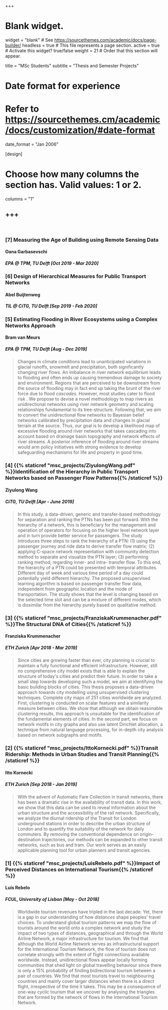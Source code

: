 +++
# Blank widget.
widget = "blank"  # See https://sourcethemes.com/academic/docs/page-builder/
headless = true  # This file represents a page section.
active = true  # Activate this widget? true/false
weight = 21  # Order that this section will appear.

title = "MSc Students"
subtitle = "Thesis and Semester Projects"

# Date format for experience
#   Refer to https://sourcethemes.cm/academic/docs/customization/#date-format
date_format = "Jan 2006"

[design]
  # Choose how many columns the section has. Valid values: 1 or 2.
  columns = "1"

+++
-----
<br />

### [7] Measuring the Age of Building using Remote Sensing Data
#### Oana Garbasevschi
##### _EPA @ TPM, TU Delft [Oct 2019 -  Mar 2020]_

### [6] Design of Hierarchical Measures for Public Transport Networks
#### Abel Buijtenweg
##### _TIL @ CiTG, TU Delft [Sep 2019 - Feb 2020]_

### [5] Estimating Flooding in River Ecosystems using a Complex Networks Approach
#### Bram van Meurs
##### _EPA @ TPM, TU Delft [Aug - Dec 2019]_

>Changes in climate conditions lead to unanticipated variations in glacial runoffs, snowmelt and precipitation, both significantly changing river flows. An imbalance in river network equilibrium leads to flooding and often ends up causing tremendous damage to society and environment. Regions that are perceived to be downstream from the source of flooding may in fact end up taking the brunt of the river force due to flood _cascades_. However, most studies cater to flood risk . We propose to devise a novel methodology to map rivers as unidirectional networks using river network geometry and scaling relationships fundamental to its tree-structure. Following that, we aim to convert the unidirectional flow networks to Bayesian belief networks calibrated by precipitation data and changes in glacial terrain at the source. Thus, our goal is to develop a likelihood map of excessive flooding around river networks that takes cascading into account based on drainage basin topography and network effects of river streams. A posterior inference of flooding around river streams would arm policy initiatives with strong evidence to develop safeguarding mechanisms for life and property in good time.

### [4] {{% staticref "msc_projects/ZiyulongWang.pdf" %}}Identification of the Hierarchy in Public Transport Networks based on Passenger Flow Patterns{{% /staticref %}}
#### Ziyulong Wang
##### _CiTG, TU Delft [Apr - June 2019]_

>In this study, a data-driven, generic and transfer-based methodology for separation and ranking the PTNs has been put forward. With the hierarchy of a network, this is beneficiary for the management and operation of operators for focusing on the higher level network layer and in turn provide better service for passengers. The study introduces three steps to rank the hierarchy of a PTN: (1) using the passenger journey and ride data to derive transfer flow matrix; (2) applying C-space network representation with community detection method to separate and visualize the PTN layer; (3) performing ranking method, regarding inner- and intra- transfer flow. To this end, the hierarchy of a PTN could be presented with temporal attributes. Different day of week and various time period of a day could potentially yield different hierarchy. The proposed unsupervised learning algorithm is based on passenger transfer flow data, independent from geographic location and the mode of transportation. The study shows that the level is changing based on the selected time slot and can be a mixture of different modes, which is dissimilar from the hierarchy purely based on qualitative method.

### [3] {{% staticref "msc_projects/FranziskaKrummenacher.pdf" %}}The Structural DNA of Cities{{% /staticref %}}
#### Franziska Krummenacher
##### _ETH Zurich [Apr 2018 - Mar 2019]_

>Since cities are growing faster than ever, city planning is crucial to maintain a fully functional and efficient infrastructure. However, still no comprehensive city model exists that is able to explain the structure of today's cities and predict their future. In order to take a small step towards developing such a model, we aim at identifying the basic building blocks of cities. This thesis proposes a data-driven approach towards city modelling using unsupervised clustering techniques. Complete city maps of 251 cities worldwide are analyzed. First, clustering is conducted on scalar features and a similarity measure between cities. We show that although we obtain reasonable clustering results, this approach is unsuitable for the identification of the fundamental elements of cities. In the second part, we focus on network motifs in city graphs and also use latent Dirichlet allocation, a technique from natural language processing, for in-depth city analysis based on network subgraphs and motifs.

### [2] {{% staticref "msc_projects/IttoKornecki.pdf" %}}Transit Ridership: Methods in Urban Studies and Transit Planning{{% /staticref %}}
#### Itto Kornecki
##### _ETH Zurich [Sep 2018 - Jan 2019]_
>With the advent of Automatic Fare Collection in transit networks, there has been a dramatic rise in the availability of transit data. In this work, we show that this data can be used to reveal information about the urban structure and the accessibility of the rail network. Specifically, we analyze the diurnal ridership of the Transit for London underground stations in order to describe the urban structure of London and to quantify the suitability of the network for daily commuters. By removing the conventional dependence on origin-destination trajectories, our methods can be expanded to other transit networks, such as bus and tram. Our work serves as an easily applicable planning tool for urban planners and transit agencies.

### [1] {{% staticref "msc_projects/LuisRebelo.pdf" %}}Impact of Perceived Distances on International Tourism{{% /staticref %}}
#### Luís Rebelo
##### _FCUL, University of Lisbon [May - Oct 2018]_

>Worldwide tourism revenues have tripled in the last decade. Yet, there is a gap in our understanding of how _distances_ shape peoples' travel choices. To understand global tourism patterns we map the flow of tourists around the world onto a complex network and study the impact of two types of distances, geographical and through the World Airline Network, a major infrastructure for tourism. We find that although the World Airline Network serves as infrastructural support for the International Tourism Network, the flow of tourism does not correlate strongly with the extent of flight connections available worldwide. Instead, unidirectional flows appear locally forming communities that shed light on global travelling behaviour since there is only a $15\%$ probability of finding bidirectional tourism between a pair of countries. We find that most tourists travel to neighbouring countries and mainly cover larger distances when there is a direct flight, irrespective of the time it takes. This may be a consequence of one-way cyclic tourism that we uncover by analysing the triangles that are formed by the network of flows in the International Tourism Network.
